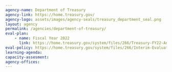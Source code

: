 ```yaml
---
agency-name: Department of Treasury
agency-link: https://home.treasury.gov/
agency-logo: assets/images/agency-seals/treasury_department_seal.png
layout: agency
permalink: /agencies/department-of-treasury/
eval-plan:
    - name: Fiscal Year 2022
      link: https://home.treasury.gov/system/files/266/Treasury-FY22-Annual-Evaluation-Plan.pdf
eval-policy: https://home.treasury.gov/system/files/266/Interim-Evaluation-Policy.pdf
learning-agenda:
capacity-assesment:
agency-offices:
---
```

